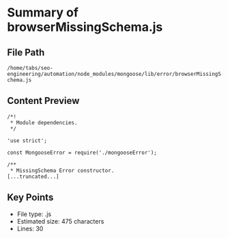 # Summary of browserMissingSchema.js
  
## File Path
`/home/tabs/seo-engineering/automation/node_modules/mongoose/lib/error/browserMissingSchema.js`

## Content Preview
```
/*!
 * Module dependencies.
 */

'use strict';

const MongooseError = require('./mongooseError');

/**
 * MissingSchema Error constructor.
[...truncated...]
```

## Key Points
- File type: .js
- Estimated size: 475 characters
- Lines: 30
